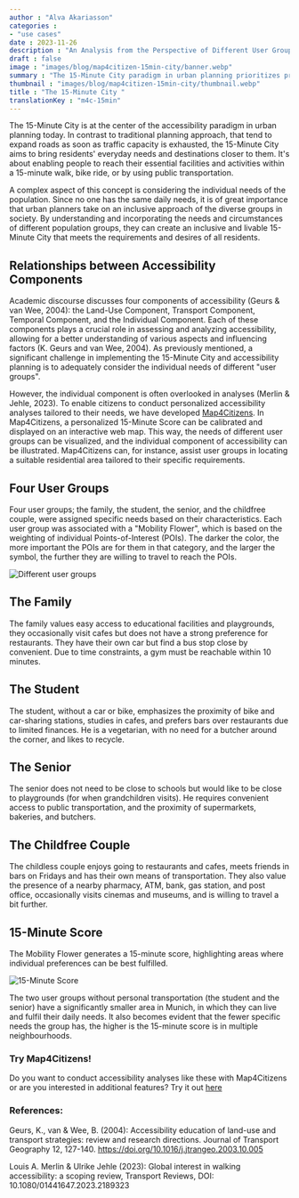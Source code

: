 ```yaml
---
author : "Alva Akariasson"
categories : 
- "use cases"
date : 2023-11-26
description : "An Analysis from the Perspective of Different User Groups."
draft : false
image : "images/blog/map4citizen-15min-city/banner.webp"
summary : "The 15-Minute City paradigm in urban planning prioritizes proximity to essential services within a short travel radius, emphasizing inclusivity by considering the diverse needs and circumstances of different population groups."
thumbnail : "images/blog/map4citizen-15min-city/thumbnail.webp"
title : "The 15-Minute City "
translationKey : "m4c-15min"
---
```


The 15-Minute City is at the center of the accessibility paradigm in urban planning today. In contrast to traditional planning approach, that tend to expand roads as soon as traffic capacity is exhausted, the 15-Minute City aims to bring residents' everyday needs and destinations closer to them. It's about enabling people to reach their essential facilities and activities within a 15-minute walk, bike ride, or by using public transportation. 


A complex aspect of this concept is considering the individual needs of the population. Since no one has the same daily needs, it is of great importance that urban planners take on an inclusive approach of the diverse groups in society. By understanding and incorporating the needs and circumstances of different population groups, they can create an inclusive and livable 15-Minute City that meets the requirements and desires of all residents. 

## Relationships between Accessibility Components 

Academic discourse discusses four components of accessibility (Geurs & van Wee, 2004): the Land-Use Component, Transport Component, Temporal Component, and the Individual Component. Each of these components plays a crucial role in assessing and analyzing accessibility, allowing for a better understanding of various aspects and influencing factors (K. Geurs and van Wee, 2004). As previously mentioned, a significant challenge in implementing the 15-Minute City and accessibility planning is to adequately consider the individual needs of different "user groups". 

However, the individual component is often overlooked in analyses (Merlin & Jehle, 2023). To enable citizens to conduct personalized accessibility analyses tailored to their needs, we have developed [Map4Citizens](https://citizens.plan4better.de/ "Map4Citizens"). In Map4Citizens, a personalized 15-Minute Score can be calibrated and displayed on an interactive web map. This way, the needs of different user groups can be visualized, and the individual component of accessibility can be illustrated. Map4Citizens can, for instance, assist user groups in locating a suitable residential area tailored to their specific requirements.

## Four User Groups 

Four user groups; the family, the student, the senior, and the childfree couple, were assigned specific needs based on their characteristics. Each user group was associated with a "Mobility Flower", which is based on the weighting of individual Points-of-Interest (POIs). The darker the color, the more important the POIs are for them in that category, and the larger the symbol, the further they are willing to travel to reach the POIs. 

![Different user groups](/images/blog/map4citizen-15min-city/blogpost_EN.webp "Different user groups")

## The Family 

The family values easy access to educational facilities and playgrounds, they occasionally visit cafes but does not have a strong preference for restaurants. They have their own car but find a bus stop close by convenient. Due to time constraints, a gym must be reachable within 10 minutes.  

## The Student 

The student, without a car or bike, emphasizes the proximity of bike and car-sharing stations, studies in cafes, and prefers bars over restaurants due to limited finances. He is a vegetarian, with no need for a butcher around the corner, and likes to recycle. 

## The Senior 

The senior does not need to be close to schools but would like to be close to playgrounds (for when grandchildren visits). He requires convenient access to public transportation, and the proximity of supermarkets, bakeries, and butchers. 

## The Childfree Couple 

The childless couple enjoys going to restaurants and cafes, meets friends in bars on Fridays and has their own means of transportation. They also value the presence of a nearby pharmacy, ATM, bank, gas station, and post office, occasionally visits cinemas and museums, and is willing to travel a bit further. 

## 15-Minute Score 

The Mobility Flower generates a 15-minute score, highlighting areas where individual preferences can be best fulfilled. 

![15-Minute Score](/images/blog/map4citizen-15min-city/eng_maps.webp "15-Minuten Score")

The two user groups without personal transportation (the student and the senior) have a significantly smaller area in Munich, in which they can live and fulfil their daily needs. It also becomes evident that the fewer specific needs the group has, the higher is the 15-minute score is in multiple neighbourhoods. 

### Try Map4Citizens! 

Do you want to conduct accessibility analyses like these with Map4Citizens or are you interested in additional features? Try it out [here](https://citizens.plan4better.de/ "Map4Citizens")

### References:

Geurs, K., van & Wee, B. (2004): Accessibility education of land-use and transport strategies: review and research directions. Journal of Transport Geography 12, 127-140. https://doi.org/10.1016/j.jtrangeo.2003.10.005  

Louis A. Merlin & Ulrike Jehle (2023): Global interest in walking accessibility: a scoping review, Transport Reviews, DOI: 10.1080/01441647.2023.2189323 